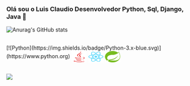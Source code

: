 ### Olá sou o Luis Claudio  Desenvolvedor Python, Sql, Django, Java 👋


![Anurag's GitHub stats](https://github-readme-stats.vercel.app/api?username=luisclaudio29&show_icons=true&theme=radical)





<div style="display: inline_block"><br>
  [![Python](https://img.shields.io/badge/Python-3.x-blue.svg)](https://www.python.org)

  <img align="center" alt="Luis-Java" height="30" width="40" src="https://raw.githubusercontent.com/devicons/devicon/master/icons/java/java-plain.svg">
  
  <img align="center" alt="Luis-Python" height="30" width="40" src="https://raw.githubusercontent.com/devicons/devicon/master/icons/react/react-original.svg">

  <img align="center" alt="Luis-Spring" height="30" width="40" src="https://raw.githubusercontent.com/devicons/devicon/master/icons/spring/spring-original.svg">

</div> 

  
  ##
 
<div> 
  
  
  <a href="https://www.linkedin.com/in/luis-claudio-201420215" target="_blank"><img src="https://img.shields.io/badge/-LinkedIn-%230077B5?style=for-the-badge&logo=linkedin&logoColor=white" target="_blank"></a> 
  
</div>          
